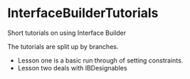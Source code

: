 # InterfaceBuilderTutorials
Short tutorials on using Interface Builder

The tutorials are split up by branches. 
- Lesson one is a basic run through of setting constraints. 
- Lesson two deals with IBDesignables
